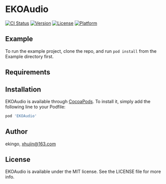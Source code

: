 # EKOAudio

[![CI Status](http://img.shields.io/travis/hujin/EKOAudio.svg?style=flat)](https://travis-ci.org/hujin/EKOAudio)
[![Version](https://img.shields.io/cocoapods/v/EKOAudio.svg?style=flat)](http://cocoapods.org/pods/EKOAudio)
[![License](https://img.shields.io/cocoapods/l/EKOAudio.svg?style=flat)](http://cocoapods.org/pods/EKOAudio)
[![Platform](https://img.shields.io/cocoapods/p/EKOAudio.svg?style=flat)](http://cocoapods.org/pods/EKOAudio)

## Example

To run the example project, clone the repo, and run `pod install` from the Example directory first.

## Requirements

## Installation

EKOAudio is available through [CocoaPods](http://cocoapods.org). To install
it, simply add the following line to your Podfile:

```ruby
pod 'EKOAudio'
```

## Author

ekingo, xhujin@163.com

## License

EKOAudio is available under the MIT license. See the LICENSE file for more info.
